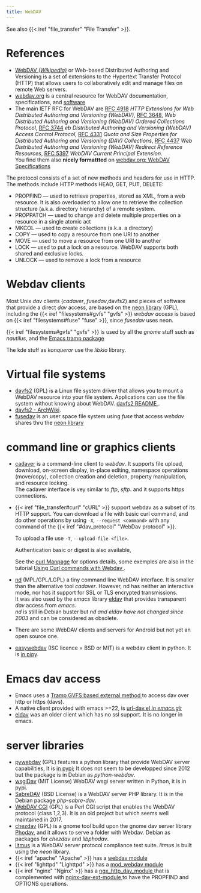 ```yaml
---
title: WebDAV
---
```


See also {{< iref "file_transfer" "File Transfer" >}}.


# References
-   [WebDAV *(Wikipedia)*](http://en.wikipedia.org/wiki/WebDAV)
    or Web-based Distributed Authoring and Versioning is a set of
    extensions to the Hypertext Transfer Protocol (HTTP) that allows
    users to collaboratively edit and manage files on remote Web
    servers.
-   [webdav.org](http://webdav.org) is a central
    resource for WebDAV documentation, specifications, and
    [software](http://webdav.org/projects/)
-   The main IETF RFC for WebDAV are
    [RFC 4918](http://tools.ietf.org/html/rfc4918)
    *HTTP Extensions for Web Distributed Authoring and Versioning (WebDAV)*,
    [RFC 3648](http://tools.ietf.org/html/rfc3648),
    *Web Distributed Authoring and Versioning (WebDAV) Ordered Collections Protocol*,
    [RFC 3744](http://tools.ietf.org/html/rfc3744)
    *eb Distributed Authoring and Versioning (WebDAV) Access Control Protocol*,
    [RFC 4331](http://tools.ietf.org/html/rfc4331)
    *Quota and Size Properties for Distributed Authoring and Versioning (DAV) Collections*,
    [RFC 4437](http://tools.ietf.org/html/rfc4437)
    *Web Distributed Authoring and Versioning (WebDAV) Redirect Reference Resources*,
    [RFC 5397](http://tools.ietf.org/html/rfc5397)
    *WebDAV Current Principal Extension*.<br />
    You find them also __nicely formattted__ on
    [webdav.org: WebDAV Specifications](http://webdav.org/specs/)

<a name="dav_protocol"></a>
The protocol consists of a set of new methods and headers for use in
HTTP. The  methods include HTTP methods HEAD, GET, PUT, DELETE:

-   PROPFIND — used to retrieve properties, stored as XML, from a web
    resource. It is also overloaded to allow one to retrieve the
    collection structure (a.k.a. directory hierarchy) of a remote
    system.
-   PROPPATCH — used to change and delete multiple properties on a
    resource in a single atomic act
-   MKCOL — used to create collections (a.k.a. a directory)
-   COPY — used to copy a resource from one URI to another
-   MOVE — used to move a resource from one URI to another
-   LOCK — used to put a lock on a resource. WebDAV supports both
    shared and exclusive locks.
-   UNLOCK — used to remove a lock from a resource


# Webdav clients

Most Unix _dav_ clients (_cadaver_, _fusedav_,davfs2) and pieces of
software that provide a direct _dav_ access, are based on the
[neon library](http://www.webdav.org/neon/doc/html/) (GPL), including
the
{{< iref "filesystems#gvfs" "gvfs" >}} _webdav access_ is based on
{{< iref "filesystems#fuse" "fuse" >}}, since _fusedav_ uses neon.

{{< iref "filesystems#gvfs" "gvfs" >}} is used by all the _gnome_ stuff
such as _nautilus_, and the [Emacs tramp package
](http://www.gnu.org/software/tramp/#GVFS-based-methods)

The kde stuff as _konqueror_  use the _libkio_ library.

# Virtual file systems
-   [davfs2](http://savannah.nongnu.org/projects/davfs2) (GPL)
    is a Linux file system driver that allows you to mount a WebDAV
    resource into your file system. Applications can use the file
    system without knowing about WebDAV.
    [davfs2 README
    ](http://cvs.savannah.gnu.org/viewvc/davfs2/README).
-   [davfs2 - ArchWiki](https://wiki.archlinux.org/title/Davfs2).
-   [fusedav](http://0pointer.de/lennart/projects/fusedav/) is an user
    space file system using _fuse_ that access _webdav_ shares thru the
    [neon library](http://www.webdav.org/neon/doc/html/)

# command line or graphics clients

-   [cadaver](http://www.webdav.org/cadaver/)
    is a command-line client to _webdav_. It supports file upload,
    download, on-screen display, in-place editing, namespace
    operations (move/copy), collection creation and deletion, property
    manipulation, and resource locking.<br /> The cadaver interface is
    vey similar to _ftp_, _sftp_. and it supports https connections.
-   <a name="dav_with_curl"></a>{{< iref "file_transfer#curl" "cURL" >}}
    support webdav as a subset of its HTTP support. You can download a file with basic
    curl command, and do other operations by using `-X`, `--request <command>` with any
    command of the  {{< iref "#dav_protocol" "WebDav protocol" >}}.

    To upload a file use `-T`, `--upload-file <file>`.

    Authentication basic or digest is also available,

    See the [curl Manpage](https://curl.haxx.se/docs/manpage.html) for options details,
    some exemples are also in the tutorial
    [Using Curl commands with Webdav
    ](https://www.qed42.com/blog/using-curl-commands-webdav).

-   [nd](http://gohome.org/nd/) (MPL/GPL/LGPL) a tiny  command line
    WebDAV interface.  It is smaller than the alternative tool _cadaver_. However, nd
    has neither an interactive mode, nor has it support for SSL or TLS encrypted
    transmissions.<br /> It was also used by the _emacs_ library
    [eldav](http://www.gohome.org/eldav/) that provides transparent _dav_ access from
    _emacs_.<br /> _nd_ is still in Debian buster but _nd and eldav have not changed
    since 2003_ and can be considered as obsolete.
-   There are some WebDAV clients and servers for Android
    but not yet an open source one.
-   [easywebdav](https://github.com/amnong/easywebdav) (ISC licence =
    BSD or MIT) is a webdav client in python. It is
    [in pipy](http://pypi.python.org/pypi/easywebdav/).

# Emacs dav access
-   Emacs uses a
    [Tramp GVFS based external method
    ](http://www.gnu.org/software/tramp/#GVFS-based-methods)to access
    dav over http or https (davs).
-   A native client provided with emacs >=22, is
    [url-dav.el _in emacs.git_
    ](http://repo.or.cz/w/emacs.git/blob/HEAD:/lisp/url/url-dav.el)
-   [eldav](http://www.gohome.org/eldav/)
    was an older client which has no ssl support. It is no longer in emacs.


# server libraries
-   [pywebdav](http://code.google.com/p/pywebdav/) (GPL) features a
    python library that provide WebDAV server capabilities,
    It is [in pypi](https://pypi.python.org/pypi/PyWebDAV); It does
    not seem to be developped since 2012 but the package is in Debian
    as _python-webdav_.
-   [wsgiDav](https://github.com/mar10/wsgidav) (MIT License)
    WebDAV wsgi server written in Python, it is in pypi.
-   [SabreDAV](http://sabre.io/dav/) (BSD License)
    is a WebDAV server PHP library. It is in the Debian package
    _php-sabre-dav_.
-   [WebDAV CGI](https://danrohde.github.io/webdavcgi/) (GPL)
    is a Perl CGI script that enables the WebDAV protocol (class
    1,2,3). It is an old project but which seems well maintained
    in 2017.
-   [chezdav](https://wiki.gnome.org/phodav) (GPL)
    is a gnome tool build upon the gnome dav server library
    [Phodav](https://wiki.gnome.org/phodav), and it allows to serve a
    folder with Webdav. Debian as packages for _chezdav_ and
    _libphodav_.
-   [litmus](http://webdav.org/neon/litmus/) is a WebDAV server protocol
    compliance test suite. _litmus_ is built using the _neon_ library.
-   {{< iref "apache" "Apache" >}} has a
    [webdav module](http://httpd.apache.org/docs/2.0/mod/mod_dav.html)
-   {{< iref "lighttpd" "Lighttpd" >}} has a
    [mod_webdav module](http://redmine.lighttpd.net/wiki/1/Docs:ModWebDAV)
-   {{< iref "nginx" "Nginx" >}} has a [ngx_http_dav_module
    ](http://nginx.org/en/docs/http/ngx_http_dav_module.html)
    that is complemented with [nginx-dav-ext-module
    ](https://github.com/arut/nginx-dav-ext-module) to have the
    PROPFIND and OPTIONS operations.

<!-- Local Variables: -->
<!-- mode: markdown -->
<!-- ispell-local-dictionary: "english" -->
<!-- End: -->
